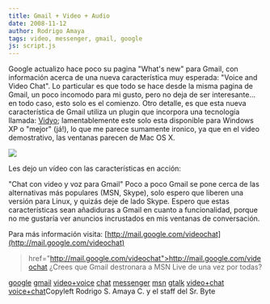 ```yaml
---
title: Gmail + Video + Audio
date: 2008-11-12
author: Rodrigo Amaya
tags: video, messenger, gmail, google
js: script.js
---
```


Google actualizo hace poco su pagina "What's new" para Gmail, con
      información acerca de una nueva característica muy esperada: "Voice and Video Chat". Lo
      particular es que todo se hace desde la misma pagina de Gmail, un poco incomodo para mi gusto,
      pero no deja de ser interesante... en todo caso, esto solo es el comienzo. Otro detalle, es
      que esta nueva característica de Gmail utiliza un plugin que incorpora una tecnología llamada:
      [Vidyo](http://vidyo.com/); lamentablemente este solo esta disponible
      para Windows XP o "mejor" (já!), lo que me parece sumamente ironico, ya que en el video
      demostrativo, las ventanas parecen de Mac OS X.

  ![](http://mail.google.com/tools/dlpage/res/videochat/en/screenshot.png)

Les dejo un vídeo con las
      características en acción:

"Chat con video y voz para
      Gmail"
Poco a poco Gmail se pone cerca de las
      alternativas más populares (MSN, Skype), solo espero que liberen una versión para Linux, y
      quizás deje de lado Skype. Espero que estas características sean añadiduras a Gmail en cuanto
      a funcionalidad, porque no me gustaría ver anuncios incrustados en mis ventanas de
      conversación.

Para más información visita:
[http://mail.google.com/videochat](http://mail.google.com/videochat)
>  href="http://mail.google.com/videochat">http://mail.google.com/videochat
¿Crees
      que Gmail destronara a MSN Live de una vez por todas?

[google](http://www.blogalaxia.com/tags/google) [gmail](http://www.blogalaxia.com/tags/gmail) [video+voice](http://www.blogalaxia.com/tags/video+voice) [chat](http://www.blogalaxia.com/tags/chat) [messenger](http://www.blogalaxia.com/tags/messenger) [msn](http://www.blogalaxia.com/tags/msn) [gtalk](http://www.blogalaxia.com/tags/gtalk) [video+chat](http://www.blogalaxia.com/tags/video+chat) [voice+chat](http://www.blogalaxia.com/tags/voice+chat)Copyleft Rodrigo S. Amaya C. y el staff del Sr.
      Byte
